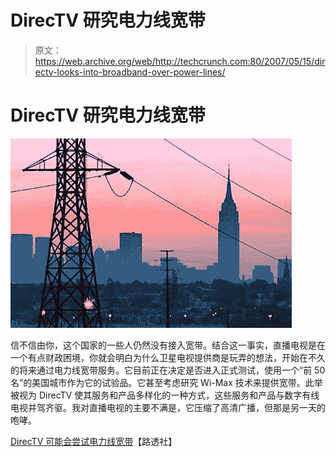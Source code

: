 # DirecTV 研究电力线宽带

> 原文：<https://web.archive.org/web/http://techcrunch.com:80/2007/05/15/directv-looks-into-broadband-over-power-lines/>

# DirecTV 研究电力线宽带

[![powerline.jpg](img/4b1ce43b923ea957335b35f5b1d33d1f.png)](https://web.archive.org/web/20230322164148/https://techcrunch.com/wp-content/uploads/2007/05/powerline.jpg "powerline.jpg")

信不信由你，这个国家的一些人仍然没有接入宽带。结合这一事实，直播电视是在一个有点财政困境，你就会明白为什么卫星电视提供商是玩弄的想法，开始在不久的将来通过电力线宽带服务。它目前正在决定是否进入正式测试，使用一个“前 50 名”的美国城市作为它的试验品。它甚至考虑研究 Wi-Max 技术来提供宽带。此举被视为 DirecTV 使其服务和产品多样化的一种方式，这些服务和产品与数字有线电视并驾齐驱。我对直播电视的主要不满是，它压缩了高清广播，但那是另一天的咆哮。

[DirecTV 可能会尝试电力线宽带](https://web.archive.org/web/20230322164148/http://today.reuters.com/news/articlenews.aspx?type=technologyNews&storyid=2007-05-14T235739Z_01_N14334483_RTRUKOC_0_US-SUMMIT-DIRECTV.xml)【路透社】